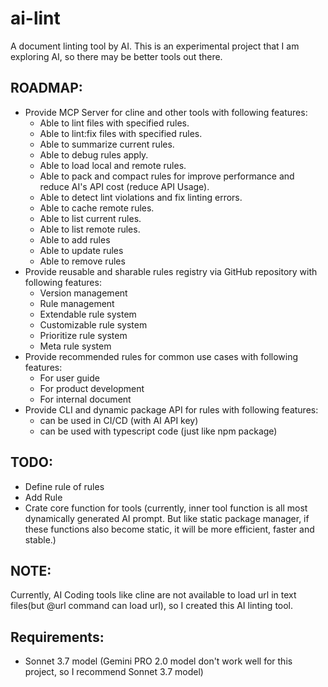 # ai-lint
A document linting tool by AI. This is an experimental project that I am exploring AI, so there may be better tools out there.

## ROADMAP:
- Provide MCP Server for cline and other tools with following features:
  - Able to lint files with specified rules.
  - Able to lint:fix files with specified rules.
  - Able to summarize current rules.
  - Able to debug rules apply.
  - Able to load local and remote rules.
  - Able to pack and compact rules for improve performance and reduce AI's API cost (reduce API Usage).
  - Able to detect lint violations and fix linting errors.
  - Able to cache remote rules.
  - Able to list current rules.
  - Able to list remote rules.
  - Able to add rules
  - Able to update rules
  - Able to remove rules
- Provide reusable and sharable rules registry via GitHub repository with following features:
  - Version management
  - Rule management
  - Extendable rule system
  - Customizable rule system
  - Prioritize rule system
  - Meta rule system
- Provide recommended rules for common use cases with following features:
  - For user guide
  - For product development
  - For internal document
- Provide CLI and dynamic package API for rules with following features:
  - can be used in CI/CD (with AI API key)
  - can be used with typescript code (just like npm package)

## TODO:
- Define rule of rules
- Add Rule
- Crate core function for tools (currently, inner tool function is all most dynamically generated AI prompt. But like static package manager, if these functions also become static, it will be more efficient, faster and stable.)

## NOTE:
Currently, AI Coding tools like cline are not available to load url in text files(but @url command can load url), so I created this AI linting tool.


## Requirements:
- Sonnet 3.7 model
  (Gemini PRO 2.0 model don't work well for this project, so I recommend Sonnet 3.7 model)